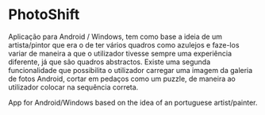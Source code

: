 # PhotoShift
Aplicação para Android / Windows, tem como base a ideia de um artista/pintor que era o de ter vários quadros 
como azulejos e faze-los variar de maneira a que o utilizador tivesse sempre uma experiência diferente, já que são quadros abstractos. 
Existe uma segunda funcionalidade que possibilita o utilizador carregar uma imagem da galeria de fotos Android, cortar em pedaços 
como um puzzle, de maneira ao utilizador colocar na sequência correta.

App for Android/Windows based on the idea of an portuguese artist/painter.
